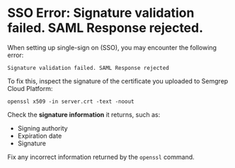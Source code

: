 # SSO Error: Signature validation failed.  SAML Response rejected.

When setting up single-sign on (SSO), you may encounter the following error:

```
Signature validation failed. SAML Response rejected
```

To fix this, inspect the signature of the certificate you uploaded to Semgrep Cloud Platform:

```console
openssl x509 -in server.crt -text -noout
```

Check the **signature information** it returns, such as:

- Signing authority
- Expiration date
- Signature

Fix any incorrect information returned by the `openssl` command.
